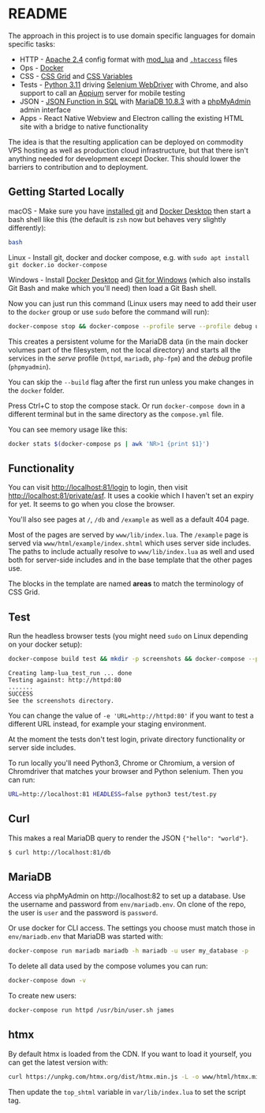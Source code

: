 # README

The approach in this project is to use domain specific languages for domain specific tasks:

* HTTP - [Apache 2.4](https://httpd.apache.org/docs/2.4/) config format with [mod_lua](https://httpd.apache.org/docs/2.4/mod/mod_lua.html) and [`.htaccess`](https://httpd.apache.org/docs/2.4/howto/htaccess.html) files
* Ops - [Docker](https://www.docker.com/products/docker-desktop/)
* CSS - [CSS Grid](https://developer.mozilla.org/en-US/docs/Web/CSS/CSS_grid_layout) and [CSS Variables](https://developer.mozilla.org/en-US/docs/Web/CSS/Using_CSS_custom_properties)
* Tests - [Python 3.11](http://python.org) driving [Selenium WebDriver](https://selenium-python.readthedocs.io/) with Chrome, and also support to call an [Appium](http://appium.io/docs/en/2.4/) server for mobile testing
* JSON - [JSON Function in SQL](https://mariadb.com/kb/en/json-functions/) with [MariaDB 10.8.3](https://mariadb.com/kb/en/documentation/) with a [phpMyAdmin](https://www.phpmyadmin.net/) admin interface
* Apps - React Native Webview and Electron calling the existing HTML site with a bridge to native functionality

The idea is that the resulting application can be deployed on commodity VPS hosting as well as production cloud infrastructure, but that there isn't anything needed for development except Docker. This should lower the barriers to contribution and to deployment.


## Getting Started Locally

macOS - Make sure you have [installed git](https://git-scm.com/book/en/v2/Getting-Started-Installing-Git) and [Docker Desktop](https://www.docker.com/products/docker-desktop/) then start a bash shell like this (the default is `zsh` now but behaves very slightly differently):

```sh
bash
```

Linux - Install git, docker and docker compose, e.g. with `sudo apt install git docker.io docker-compose`

Windows - Install [Docker Desktop](https://www.docker.com/products/docker-desktop/) and [Git for Windows](https://github.com/git-for-windows/git) (which also installs Git Bash and make which you'll need) then load a Git Bash shell.

Now you can just run this command (Linux users may need to add their user to the `docker` group or use `sudo` before the command will run):

```sh
docker-compose stop && docker-compose --profile serve --profile debug up --remove-orphans --build
```

This creates a persistent volume for the MariaDB data (in the main docker volumes part of the filesystem, not the local directory) and starts all the services in the *serve* profile (`httpd`, `mariadb`, `php-fpm`) and the *debug* profile (`phpmyadmin`).

You can skip the `--build` flag after the first run unless you make changes in the `docker` folder.

Press Ctrl+C to stop the compose stack. Or run `docker-compose down` in a different terminal but in the same directory as the `compose.yml` file.

You can see memory usage like this:

```sh
docker stats $(docker-compose ps | awk 'NR>1 {print $1}')
```

## Functionality

You can visit [http://localhost:81/login](http://localhost:81/login) to login, then visit [http://localhost:81/private/asf](http://localhost:81/private/asf). It uses a cookie which I haven't set an expiry for yet. It seems to go when you close the browser.

You'll also see pages at `/`, `/db` and `/example` as well as a default 404 page.

Most of the pages are served by `www/lib/index.lua`. The `/example` page is served via `www/html/example/index.shtml` which uses server side includes. The paths to include actually resolve to `www/lib/index.lua` as well and used both for server-side includes and in the base template that the other pages use.

The blocks in the template are named **areas** to match the terminology of CSS Grid.


## Test

Run the headless browser tests (you might need `sudo` on Linux depending on your docker setup):

```sh
docker-compose build test && mkdir -p screenshots && docker-compose --profile test run --user $(id -u) -e 'URL=http://httpd:80' test
```
```
Creating lamp-lua_test_run ... done
Testing against: http://httpd:80
.......
SUCCESS
See the screenshots directory.
```

You can change the value of `-e 'URL=http://httpd:80'` if you want to test a different URL instead, for example your staging environment.

At the moment the tests don't test login, private directory functionality or server side includes.

To run locally you'll need Python3, Chrome or Chromium, a version of Chromdriver that matches your browser and Python selenium. Then you can run:

```sh
URL=http://localhost:81 HEADLESS=false python3 test/test.py
```

## Curl

This makes a real MariaDB query to render the JSON `{"hello": "world"}`.

```sh
$ curl http://localhost:81/db
```


## MariaDB

Access via phpMyAdmin on http://localhost:82 to set up a database. Use the username and password from `env/mariadb.env`. On clone of the repo, the user is `user` and the password is `password`.

Or use docker for CLI access. The settings you choose must match those in `env/mariadb.env` that MariaDB was started with:

```sh
docker-compose run mariadb mariadb -h mariadb -u user my_database -p
```

To delete all data used by the compose volumes you can run:

```sh
docker-compose down -v
```

To create new users:

```sh
docker-compose run httpd /usr/bin/user.sh james
```

## htmx

By default htmx is loaded from the CDN. If you want to load it yourself, you can get the latest version with:

```sh
curl https://unpkg.com/htmx.org/dist/htmx.min.js -L -o www/html/htmx.min.js
```

Then update the `top_shtml` variable in `var/lib/index.lua` to set the script tag.
